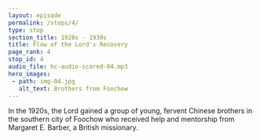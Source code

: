 ```yaml
---
layout: episode
permalink: /stops/4/
type: stop
section_title: 1920s - 1930s
title: Flow of the Lord's Recovery
page_rank: 4
stop_id: 4
audio_file: hc-audio-scored-04.mp3
hero_images:
 - path: img-04.jpg
   alt_text: Brothers from Foochow
---
```


In the 1920s, the Lord gained a group of young, fervent Chinese brothers in the southern city of Foochow who received help and mentorship from Margaret E. Barber, a British missionary.

<!---
title: 主恢復的流臨及中國

在1920年代，主在福州南方城市得著一班年輕又熱心的中國弟兄。他們從和受恩這位英國傳教士手中接受幫助和指導。
-->

<!--- TRANSCRIPT
In the early 1920s, the Lord gained a group of young, fervent Chinese brothers in the southern city of Foochow, among whom were Leland Wang, Watchman Nee, and Faithful Luke. They received help and mentorship from Margaret E. Barber, a British missionary with informal ties to the Plymouth Brethren. These young men, schoolmates from different cohorts at the Anglican Trinity College, grew up with a Western-style education. After graduation, they ardently consecrated their lives to preaching the gospel instead of pursuing more lucrative careers.

主於1920初期在南方福州市得著一班年輕熱心的中國弟兄們，其中包括王載、倪柝聲 和陸忠信。他們一同在和受恩教士那裏受幫助和指導。和教士是一位英國西教士，與普利 務斯弟兄會間接有關連。這班來自英國聖三一大學的同期青年人都在西方的教育方式成長。 大學畢業後他們不追求可以賺大錢的事業，反而奉獻他們的一生來傳福音。
-->